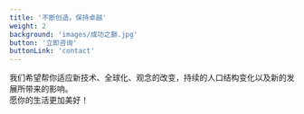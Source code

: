```yaml
---
title: '不断创造，保持卓越'
weight: 2
background: 'images/成功之巅.jpg'
button: '立即咨询'
buttonLink: 'contact'
---
```


我们希望帮你适应新技术、全球化、观念的改变，持续的人口结构变化以及新的发展所带来的影响。  
愿你的生活更加美好！
